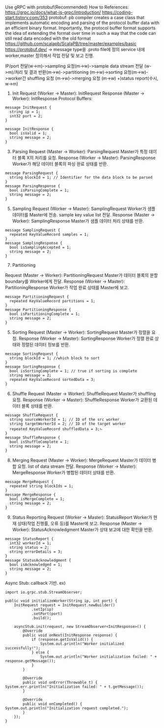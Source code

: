 Use gRPC with protobuf(Recommended)
How to References: https://grpc.io/docs/what-is-grpc/introduction/
https://coding-start.tistory.com/353
protobuf: pb compiler creates a case class that implements automatic encoding and parsing of the protocol buffer data with an efficient binary format. Importantly, the protocol buffer format supports the idea of extending the format over time in such a way that the code can still read data encoded with the old format
https://github.com/scalapb/ScalaPB/tree/master/examples/basic
https://protobuf.dev/
-> message type을 .proto file에 정의
service 내에 worker,master 정의해서 작업 전달 및 보고 진행.

IP/port 전달(w->m)->sampling 요청(m->w)->sample data stream 전달 (w->m)/처리 및 결과 반환(m->w)->partitioning (m->w)->sorting 요청(m->w)->worker간 shuffling 요청 (m->w)->merging 요청 (m->w)
+)status report(수시, w->m)
1. Init
Request (Worker -> Master): InitRequest
Response (Master -> Worker): InitResponse
Protocol Buffers:
```
message InitRequest {
  string ip = 1;
  int32 port = 2;
}

message InitResponse {
  bool isValid = 1;
  string message = 2;
}
```
3. Parsing
Request (Master -> Worker): ParsingRequest
Master가 특정 데이터 블록 X의 처리를 요청.
Response (Worker -> Master): ParsingResponse
Worker가 해당 데이터 블록의 파싱 완료 상태를 반환.
```
message ParsingRequest {
  string blockId = 1; // Identifier for the data block to be parsed
}
message ParsingResponse {
  bool isParsingComplete = 1;
  string message = 2;
}
```
5. Sampling
Request (Worker -> Master): SamplingRequest
Worker가 샘플 데이터를 Master에 전송. sample key value list 전달.
Response (Master -> Worker): SamplingResponse
Master가 샘플 데이터 처리 상태를 반환.
```
message SamplingRequest {
  repeated KeyValueRecord samples = 1;
}
message SamplingResponse {
  bool isSamplingAccepted = 1;
  string message = 2;
}
```
7. Partitioning

Request (Master -> Worker): PartitioningRequest
Master가 데이터 블록의 분할 boundary를 Worker에게 전달.
Response (Worker -> Master): PartitioningResponse
Worker가 작업 완료 상태를 Master에 보고.
```
message PartitioningRequest {
  repeated KeyValueRecord partitions = 1; 
}
message PartitioningResponse {
  bool isPartitioningComplete = 1;
  string message = 2;
}
```
5. Sorting
Request (Master -> Worker): SortingRequest
Master가 정렬을 요청.
Response (Worker -> Master): SortingResponse
Worker가 정렬 완료 상태와 정렬된 데이터 정보를 반환.
```
message SortingRequest {
  string blockId = 1; //which block to sort
}
message SortingResponse {
  bool isSortingComplete = 1; // true if sorting is complete
  string message = 2;
  repeated KeyValueRecord sortedData = 3;
}
```
6. Shuffle
Request (Master -> Worker): ShuffleRequest
Master가 shuffling 요청.
Response (Worker -> Master): ShuffleResponse
Worker가 교환된 데이터 블록 상태를 반환.
```
message ShuffleRequest {
  string sourceWorkerId = 1; // ID of the src worker
  string targetWorkerId = 2; // ID of the target worker
  repeated KeyValueRecord shuffledData = 3;ㄴ
}
message ShuffleResponse {
  bool isShuffleComplete = 1;
  string message = 2;
}
```
8. Merging
Request (Master -> Worker): MergeRequest
Master가 데이터 병합 요청. list of data stream 전달.
Response (Worker -> Master): MergeResponse
Worker가 병합된 데이터 상태를 반환.
```
message MergeRequest {
  repeated string blockIds = 1;
}
message MergeResponse {
  bool isMergeComplete = 1;
  string message = 2;
}
```
9. Status Reporting
Request (Worker -> Master): StatusReport
Worker가 현재 상태(작업 진행률, 오류 등)를 Master에 보고.
Response (Master -> Worker): StatusAcknowledgment
Master가 상태 보고에 대한 확인을 반환.
```
message StatusReport {
  int32 workerId = 1;
  string status = 2;
  string errorDetails = 3;
}
message StatusAcknowledgment {
  bool isAcknowledged = 1;
  string message = 2;
}
```
Async Stub: callback 기반.
ex) 
```
import io.grpc.stub.StreamObserver;

public void initializeWorker(String ip, int port) {
    InitRequest request = InitRequest.newBuilder()
            .setIp(ip)
            .setPort(port)
            .build();

    asyncStub.init(request, new StreamObserver<InitResponse>() {
        @Override
        public void onNext(InitResponse response) {
            if (response.getIsValid()) {
                System.out.println("Worker initialized successfully!");
            } else {
                System.out.println("Worker initialization failed: " + response.getMessage());
            }
        }

        @Override
        public void onError(Throwable t) {
System.err.println("Initialization failed: " + t.getMessage());
        }

        @Override
        public void onCompleted() {
System.out.println("Initialization request completed.");
        }
    });
}
```

